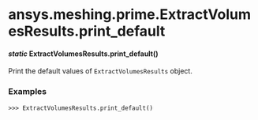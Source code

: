 # ansys.meshing.prime.ExtractVolumesResults.print_default



#### *static* ExtractVolumesResults.print_default()

Print the default values of `ExtractVolumesResults` object.

### Examples

```pycon
>>> ExtractVolumesResults.print_default()
```

<!-- !! processed by numpydoc !! -->

